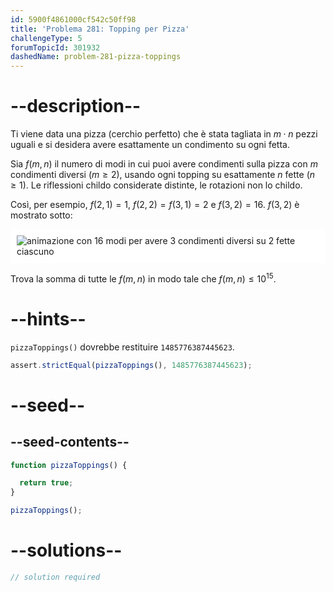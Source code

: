 ```yaml
---
id: 5900f4861000cf542c50ff98
title: 'Problema 281: Topping per Pizza'
challengeType: 5
forumTopicId: 301932
dashedName: problem-281-pizza-toppings
---
```


# --description--

Ti viene data una pizza (cerchio perfetto) che è stata tagliata in $m·n$ pezzi uguali e si desidera avere esattamente un condimento su ogni fetta.

Sia $f(m, n)$ il numero di modi in cui puoi avere condimenti sulla pizza con $m$ condimenti diversi ($m ≥ 2$), usando ogni topping su esattamente $n$ fette ($n ≥ 1$). Le riflessioni childo considerate distinte, le rotazioni non lo childo.

Così, per esempio, $f(2,1) = 1$, $f(2,2) = f(3,1) = 2$ e $f(3,2) = 16$. $f(3,2)$ è mostrato sotto:

<img class="img-responsive center-block" alt="animazione con 16 modi per avere 3 condimenti diversi su 2 fette ciascuno" src="https://cdn.freecodecamp.org/curriculum/project-euler/pizza-toppings.gif" style="background-color: white; padding: 10px;" />

Trova la somma di tutte le $f(m,n)$ in modo tale che $f(m,n) ≤ {10}^{15}$.

# --hints--

`pizzaToppings()` dovrebbe restituire `1485776387445623`.

```js
assert.strictEqual(pizzaToppings(), 1485776387445623);
```

# --seed--

## --seed-contents--

```js
function pizzaToppings() {

  return true;
}

pizzaToppings();
```

# --solutions--

```js
// solution required
```
